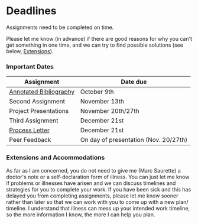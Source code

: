 # Deadlines

Assignments need to be completed on time.

Please let me know (in advance) if there are good reasons for why you can't get something in one time, and we can try to find possible solutions (see below, [Extensions](deadlines.md#extensions-and-accommodations)).

### Important Dates

| **Assignment**                                                                | **Date due**                          |
| ----------------------------------------------------------------------------- | ------------------------------------- |
| [Annotated Bibliography](coursework/reflections/1.-annotated-bibliography.md) | October 9th                           |
| Second Assignment                                                             | November 13th                         |
| Project Presentations                                                         | November 20th/27th                    |
| Third Assignment                                                              | December 21st                         |
| [Process Letter](coursework/process-letters.md)                               | December 21st                         |
| Peer Feedback                                                                 | On day of presentation (Nov. 20/27th) |

### Extensions and Accommodations

As far as I am concerned, you do not need to give me (Marc Saurette) a doctor's note or a self-declaration form of illness. You can just let me know if problems or illnesses have arisen and we can discuss timelines and strategies for you to complete your work. If you have been sick and this has delayed you from completing assignments, please let me know sooner rather than later so that we can work with you to come up with a new plan/ timeline. I understand that illness can mess up your intended work timeline, so the more information I know, the more I can help you plan.

